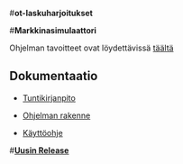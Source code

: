 #__ot-laskuharjoitukset__


#__Markkinasimulaattori__

Ohjelman tavoitteet ovat löydettävissä [täältä](dokumentaatio/määrittelydokumentti.md)

## Dokumentaatio

- [Tuntikirjanpito](dokumentaatio/tuntikirjanpito.md)

- [Ohjelman rakenne](dokumentaatio/rakenne.md)

- [Käyttöohje](dokumentaatio/käyttöohje.md)

#[__Uusin Release__](releases)
